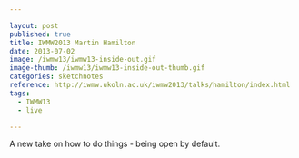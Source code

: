 ```yaml
---

layout: post
published: true
title: IWMW2013 Martin Hamilton
date: 2013-07-02
image: /iwmw13/iwmw13-inside-out.gif
image-thumb: /iwmw13/iwmw13-inside-out-thumb.gif
categories: sketchnotes
reference: http://iwmw.ukoln.ac.uk/iwmw2013/talks/hamilton/index.html
tags:
  - IWMW13
  - live

---
```


A new take on how to do things - being open by default.
